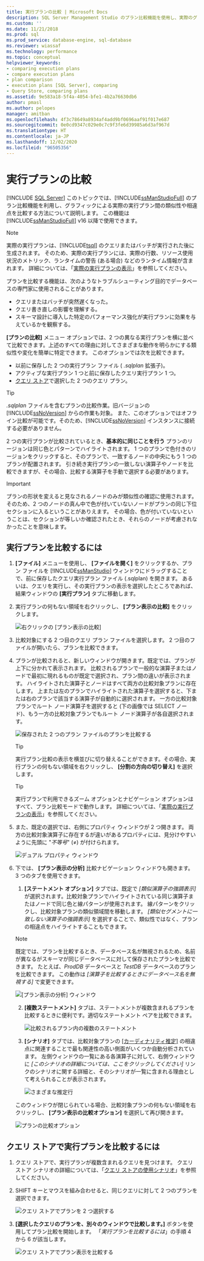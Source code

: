 ```yaml
---
title: 実行プランの比較 | Microsoft Docs
description: SQL Server Management Studio のプラン比較機能を使用し、実際のグラフィカルな実行プランの類似性や相違点を比較する方法について説明します。
ms.custom: ''
ms.date: 11/21/2018
ms.prod: sql
ms.prod_service: database-engine, sql-database
ms.reviewer: wiassaf
ms.technology: performance
ms.topic: conceptual
helpviewer_keywords:
- comparing execution plans
- compare execution plans
- plan comparison
- execution plans [SQL Server], comparing
- Query Store, comparing plans
ms.assetid: 9e583a18-5f4a-4054-bfe1-4b2a76630db6
author: pmasl
ms.author: pelopes
manager: amitban
ms.openlocfilehash: 4f3c78649a8934af4add9bf0696aaf91f017e687
ms.sourcegitcommit: 0e0cd9347c029e0c7c9f3fe6d39985a6d3af967d
ms.translationtype: HT
ms.contentlocale: ja-JP
ms.lasthandoff: 12/02/2020
ms.locfileid: "96505356"
---
```

# <a name="compare-execution-plans"></a>実行プランの比較
 [!INCLUDE [SQL Server](../../includes/applies-to-version/sqlserver.md)]
このトピックでは、[!INCLUDE[ssManStudioFull](../../includes/ssmanstudiofull-md.md)] のプラン比較機能を利用し、グラフィックによる実際の実行プラン間の類似性や相違点を比較する方法について説明します。 この機能は [!INCLUDE[ssManStudioFull](../../includes/ssmanstudiofull-md.md)] v16 以降で使用できます。
  
> [!NOTE]
> 実際の実行プランは、[!INCLUDE[tsql](../../includes/tsql-md.md)] のクエリまたはバッチが実行された後に生成されます。 そのため、実際の実行プランには、実際の行数、リソース使用状況のメトリック、ランタイムの警告 (ある場合) などのランタイム情報が含まれます。 詳細については、「[実際の実行プランの表示](../../relational-databases/performance/display-an-actual-execution-plan.md)」を参照してください。
  
プランを比較する機能は、次のようなトラブルシューティング目的でデータベースの専門家に使用されることがあります。
-   クエリまたはバッチが突然遅くなった。
-   クエリ書き直しの影響を理解する。
-   スキーマ設計に導入した特定のパフォーマンス強化が実行プランに効果を与えているかを観察する。  
 
**[プランの比較]** メニュー オプションでは、2 つの異なる実行プランを横に並べて比較できます。上述のすべての理由に対してさまざまな動作を明らかにする類似性や変化を簡単に特定できます。 このオプションでは次を比較できます。
- 以前に保存した 2 つの実行プラン ファイル ( *.sqlplan* 拡張子)。
- アクティブな実行プラン 1 つと前に保存したクエリ実行プラン 1 つ。
- [クエリ ストア](../../relational-databases/performance/monitoring-performance-by-using-the-query-store.md)で選択した 2 つのクエリ プラン。

> [!TIP]
> *.sqlplan* ファイルを含むプランの比較作業。旧バージョンの [!INCLUDE[ssNoVersion](../../includes/ssnoversion-md.md)] からの作業も対象。 また、このオプションではオフライン比較が可能です。そのため、[!INCLUDE[ssNoVersion](../../includes/ssnoversion-md.md)] インスタンスに接続する必要がありません。 

2 つの実行プランが比較されているとき、**基本的に同じことを行う** プランのリージョンは同じ色とパターンでハイライトされます。 1 つのプランで色付きのリージョンをクリックすると、そのプランで、一致するノードの中央にもう 1 つのプランが配置されます。 引き続き実行プランの一致しない演算子やノードを比較できますが、その場合、比較する演算子を手動で選択する必要があります。

> [!IMPORTANT]
> プランの形状を変えると見なされるノードのみが類似性の確認に使用されます。 そのため、2 つのノードの真ん中で色が付いていないノードがプランの同じ下位セクションに入るということがありえます。 その場合、色が付いていないということは、セクションが等しいか確認されたとき、それらのノードが考慮されなかったことを意味します。
  
## <a name="to-compare-execution-plans"></a>実行プランを比較するには
  
1.  **[ファイル]** メニューを使用し、 **[ファイルを開く]** をクリックするか、プラン ファイルを [!INCLUDE[ssManStudio](../../includes/ssManStudio-md.md)] ウィンドウにドラッグすることで、前に保存したクエリ実行プラン ファイル (.sqlplan) を開きます。 あるいは、クエリを実行し、その実行プランの表示を選択したところであれば、結果ウィンドウの **[実行プラン]** タブに移動します。 

2.  実行プランの何もない領域を右クリックし、 **[プラン表示の比較]** をクリックします。 

    ![右クリックの [プラン表示の比較]](../../relational-databases/performance/media/plancomparisonmenuoption.png "右クリックの [プラン表示の比較]")   

3.  比較対象にする 2 つ目のクエリ プラン ファイルを選択します。 2 つ目のファイルが開いたら、プランを比較できます。

4.  プランが比較されると、新しいウィンドウが開きます。既定では、プランが上下に分かれて表示されます。 比較されるプランで一般的な演算子またはノードで最初に現れるものが既定で選択され、プラン間の違いが表示されます。 ハイライトされた演算子とノードはすべて両方の比較対象プランに存在します。 上または左のプランでハイライトされた演算子を選択すると、下または右のプランで該当する演算子が自動的に選択されます。 一方の比較対象プランでルート ノード演算子を選択すると (下の画像では SELECT ノード)、もう一方の比較対象プランでもルート ノード演算子が各自選択されます。

    ![保存された 2 つのプラン ファイルのプランを比較する](../../relational-databases/performance/media/plancomparison-plans.png "保存された 2 つのプラン ファイルのプランを比較する")  

     > [!TIP]
     > 実行プラン比較の表示を横並びに切り替えることができます。その場合、実行プランの何もない領域を右クリックし、 **[分割の方向の切り替え]** を選択します。

     > [!TIP]
     > 実行プランで利用できるズーム オプションとナビゲーション オプションはすべて、プラン比較モードで動作します。 詳細については、「[実際の実行プランの表示](../../relational-databases/performance/display-an-actual-execution-plan.md)」を参照してください。

5.  また、既定の選択では、右側にプロパティ ウィンドウが 2 つ開きます。 両方の比較対象演算子に存在するが違いがあるプロパティには、見分けやすいように先頭に "*不等号*" (&ne;) が付けられます。

    ![デュアル プロパティ ウィンドウ](../../relational-databases/performance/media/plancomparison-properties.png "デュアル プロパティ ウィンドウ")  

6.  下では、 **[プラン表示の分析]** 比較ナビゲーション ウィンドウも開きます。 3 つのタブを使用できます。

    1.  **[ステートメント オプション]** タブでは、既定で *[類似演算子の強調表示]* が選択されます。比較対象プランでハイライトされている同じ演算子またはノードで同じ色と線パターンが使用されます。 線パターンをクリックし、比較対象プランの類似領域間を移動します。 *[類似セグメントに一致しない演算子の強調表示]* を選択することで、類似性ではなく、プランの相違点をハイライトすることもできます。 
    
       > [!NOTE]
       > 既定では、プランを比較するとき、データベース名が無視されるため、名前が異なるがスキーマが同じデータベースに対して保存されたプランを比較できます。 たとえば、*ProdDB* データベースと *TestDB* データベースのプランを比較できます。 この動作は *[演算子を比較するときにデータベース名を無視する]* で変更できます。

       ![[プラン表示の分析] ウィンドウ](../../relational-databases/performance/media/plancomparison-analysis.png "[プラン表示の分析] ウィンドウ") 

    2.  **[複数ステートメント]** タブは、ステートメントが複数含まれるプランを比較するときに便利です。適切なステートメント ペアを比較できます。

        ![比較されるプラン内の複数のステートメント](../../relational-databases/performance/media/plancomparison-multiple.png "比較されるプラン内の複数のステートメント")  

    3.  **[シナリオ]** タブでは、比較対象プランの [[カーディナリティ推定]](../../relational-databases/performance/cardinality-estimation-sql-server.md) の相違点に関連することで最も関連性の高い側面がいくつか自動分析されています。 左側ウィンドウの一覧にある各演算子に対して、右側ウィンドウに *[このシナリオの詳細については、ここをクリックしてください]* リンクのシナリオに関する詳細と、そのシナリオが一覧に含まれる理由として考えられることが表示されます。 

        ![さまざまな推定行](../../relational-databases/performance/media/plancomparison-scenarios.png "さまざまな推定行")  

    このウィンドウが閉じられている場合、比較対象プランの何もない領域を右クリックし、 **[プラン表示の比較オプション]** を選択して再び開きます。

    ![プランの比較オプション](../../relational-databases/performance/media/plancomparison-options.png "プランの比較オプション")  

## <a name="to-compare-execution-plans-in-query-store"></a>クエリ ストアで実行プランを比較するには

1.  クエリ ストアで、実行プランが複数含まれるクエリを見つけます。 クエリ ストア シナリオの詳細については、「[クエリ ストアの使用シナリオ](../../relational-databases/performance/query-store-usage-scenarios.md#identify-and-tune-top-resource-consuming-queries)」を参照してください。

2.  SHIFT キーとマウスを組み合わせると、同じクエリに対して 2 つのプランを選択できます。 

    ![クエリ ストアでプランを 2 つ選択する](../../relational-databases/performance/media/plancomparison-querystore.png "クエリ ストアでプランを 2 つ選択する")   

3.  **[選択したクエリのプランを、別々のウィンドウで比較します。]** ボタンを使用してプラン比較を開始します。 「*実行プランを比較するには*」の手順 4 から 6 が該当します。 

    ![クエリ ストアでプラン表示を比較する](../../relational-databases/performance/media/plancomparison-querystoreoption.png "クエリ ストアでプラン表示を比較する") 
